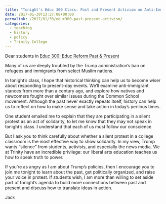 ```yaml
---
title: "Tonight's Educ 300 Class: Past and Present Activism on Anti-Immigration Policies"
date: 2017-01-30T13:27:08+00:00
permalink: /2017/01/30/educ300-past-present-activism/
categories:
  - teaching
  - history
  - policy
  - Trinity College
---
```

Dear students in [Educ 300: Educ Reform Past & Present](http://commons.trincoll.edu/edreform,)

Many of us are deeply troubled by the Trump administration’s ban on refugees and immigrants from select Muslim nations.

In tonight’s class, I hope that historical thinking can help us to become wiser about responding to present-day events. We’ll examine anti-immigrant stances from more than a century ago, and explore how natives and newcomers fought over similar issues during the Common School movement. Although the past never exactly repeats itself, history can help us to reflect on how to make sense and take action in today’s perilous times.

One student emailed me to explain that they are participating in a silent protest as an act of solidarity, to let me know that they may not speak in tonight’s class. I understand that each of us must follow our conscience.

But I ask you to think carefully about whether a silent protest in a college classroom is the most effective way to show solidarity. In my view, Trump wants “silence” from students, activists, and especially the news media. We at Trinity have an incredible privilege: our liberal arts education teaches us how to speak truth to power.

If you’re as angry as I am about Trump’s policies, then I encourage you to join me tonight to learn about the past, get politically organized, and raise your voice in protest. If students wish, I am more than willing to set aside part of tonight’s agenda to build more connections between past and present and discuss how to translate ideas in action.

Jack
